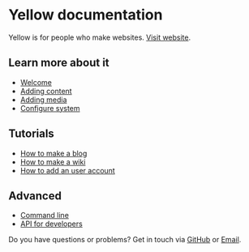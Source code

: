Yellow documentation
====================
Yellow is for people who make websites. [Visit website](http://datenstrom.se/yellow).

Learn more about it
-------------------
* [Welcome](welcome.md)
* [Adding content](content.md)
* [Adding media](media.md)
* [Configure system](system.md)

Tutorials
---------
* [How to make a blog](how-to-make-a-blog.md)
* [How to make a wiki](how-to-make-a-wiki.md)
* [How to add an user account](https://github.com/markseu/yellowcms/wiki/User%20account%20configuration)

Advanced
--------
* [Command line](cli.md)
* [API for developers](api.md)

Do you have questions or problems? Get in touch via [GitHub](https://github.com/markseu/yellowcms/issues) or [Email](http://datenstrom.se/contact/).